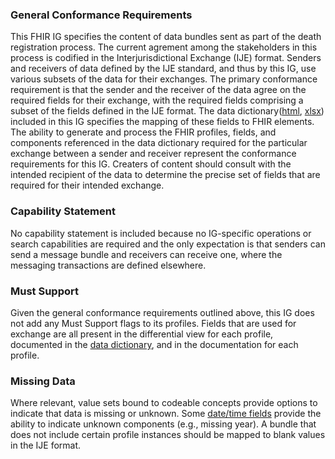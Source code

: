 ### General Conformance Requirements
This FHIR IG specifies the content of data bundles sent as part of the death registration process.
The current agrement among the stakeholders in this process is codified in the Interjurisdictional Exchange (IJE) format.
Senders and receivers of data defined by the IJE standard, and thus by this IG, use various subsets of the data for their exchanges.  The primary conformance requirement is that the sender and the receiver of the data agree on the required fields for their exchange, with the required fields comprising a subset of the fields defined in the IJE format.   The data dictionary([html](IJE_File_Layouts_Version_2021_FHIR.html), [xlsx](IJE_File_Layouts_Version_2021_FHIR.xlsx)) included in this IG specifies the mapping of these fields to FHIR elements.  The ability to generate and process the FHIR profiles, fields, and components referenced in the data dictionary required for the particular exchange between a sender and receiver represent the conformance requirements for this IG.   Creaters of content should consult with the intended recipient of the data to determine the precise set of fields that are required for their intended exchange.

### Capability Statement
No capability statement is included because no IG-specific operations or search capabilities are required and the only expectation is that senders can send a message bundle and receivers can receive one, where the messaging transactions are defined elsewhere.

### Must Support
Given the general conformance requirements outlined above, this IG does not add any Must Support flags to its profiles.  Fields that are used for exchange are all present in the differential view for each profile, documented in the [data dictionary](IJE_File_Layouts_Version_2021_FHIR.html), and in the documentation for each profile.

### Missing Data
Where relevant, value sets bound to codeable concepts provide options to indicate that data is missing or unknown.   Some [date/time fields](usage.html#partial-dates-and-times) provide the ability to indicate unknown components (e.g., missing year). A bundle that does not include certain profile instances should be mapped to blank values in the IJE format.
